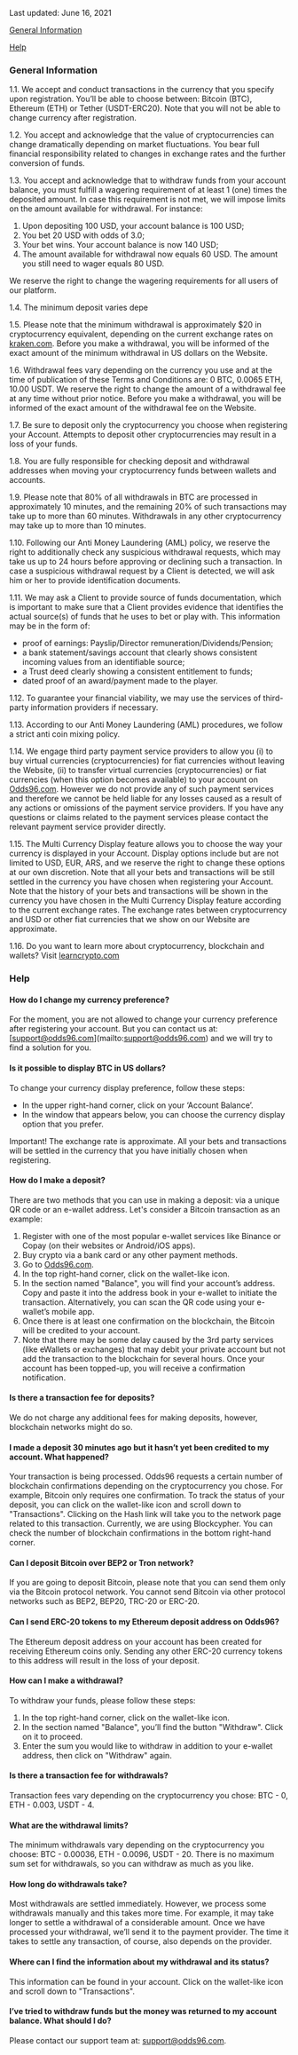 <Version>Last updated: June 16, 2021</Version>

[General Information](#general-information)

[Help](#help)

### General Information

1.1. We accept and conduct transactions in the currency that you specify upon registration. You’ll be able to choose between: Bitcoin (BTC), Ethereum (ETH) or Tether (USDT-ERC20). Note that you will not be able to change currency after registration.

1.2. You accept and acknowledge that the value of cryptocurrencies can change dramatically depending on market fluctuations. You bear full financial responsibility related to changes in exchange rates and the further conversion of funds.

1.3. You accept and acknowledge that to withdraw funds from your account balance, you must fulfill a wagering requirement of at least 1 (one) times the deposited amount. In case this requirement is not met, we will impose limits on the amount available for withdrawal. For instance:

1. Upon depositing 100 USD, your account balance is 100 USD;
2. You bet 20 USD with odds of 3.0;
3. Your bet wins. Your account balance is now 140 USD;
4. The amount available for withdrawal now equals 60 USD. The amount you still need to wager equals 80 USD.

We reserve the right to change the wagering requirements for all users of our platform.

1.4. The minimum deposit varies depe

1.5. Please note that the minimum withdrawal is approximately $20 in cryptocurrency equivalent, depending on the current exchange rates on [kraken.com](https://www.kraken.com/). Before you make a withdrawal, you will be informed of the exact amount of the minimum withdrawal in US dollars on the Website.

1.6. Withdrawal fees vary depending on the currency you use and at the time of publication of these Terms and Conditions are: 0 BTC, 0.0065 ETH, 10.00 USDT. We reserve the right to change the amount of a withdrawal fee at any time without prior notice. Before you make a withdrawal, you will be informed of the exact amount of the withdrawal fee on the Website.

1.7. Be sure to deposit only the cryptocurrency you choose when registering your Account. Attempts to deposit other cryptocurrencies may result in a loss of your funds.

1.8. You are fully responsible for checking deposit and withdrawal addresses when moving your cryptocurrency funds between wallets and accounts.

1.9. Please note that 80% of all withdrawals in BTC are processed in approximately 10 minutes, and the remaining 20% of such transactions may take up to more than 60 minutes. Withdrawals in any other cryptocurrency may take up to more than 10 minutes.

1.10. Following our Anti Money Laundering (AML) policy, we reserve the right to additionally check any suspicious withdrawal requests, which may take us up to 24 hours before approving or declining such a transaction. In case a suspicious withdrawal request by a Client is detected, we will ask him or her to provide identification documents.

1.11. We may ask a Client to provide source of funds documentation, which is important to make sure that a Client provides evidence that identifies the actual source(s) of funds that he uses to bet or play with.
This information may be in the form of:

- proof of earnings: Payslip/Director remuneration/Dividends/Pension;
- a bank statement/savings account that clearly shows consistent incoming values from an identifiable source;
- a Trust deed clearly showing a consistent entitlement to funds;
- dated proof of an award/payment made to the player.

1.12. To guarantee your financial viability, we may use the services of third-party information providers if necessary.

1.13. According to our Anti Money Laundering (AML) procedures, we follow a strict anti coin mixing policy.

1.14. We engage third party payment service providers to allow you (i) to buy virtual currencies (cryptocurrencies) for fiat currencies without leaving the Website, (ii) to transfer virtual currencies (cryptocurrencies) or fiat currencies (when this option becomes available) to your account on [Odds96.com](http://odds96.com). However we do not provide any of such payment services and therefore we cannot be held liable for any losses caused as a result of any actions or omissions of the payment service providers. If you have any questions or claims related to the payment services please contact the relevant payment service provider directly.

1.15. The Multi Currency Display feature allows you to choose the way your currency is displayed in your Account. Display options include but are not limited to USD, EUR, ARS, and we reserve the right to change these options at our own discretion. Note that all your bets and transactions will be still settled in the currency you have chosen when registering your Account. Note that the history of your bets and transactions will be shown in the currency you have chosen in the Multi Currency Display feature according to the current exchange rates. The exchange rates between cryptocurrency and USD or other fiat currencies that we show on our Website are approximate.

1.16. Do you want to learn more about cryptocurrency, blockchain and wallets? Visit [learncrypto.com](<[https://learncrypto.com/knowledge-base](https://learncrypto.com/knowledge-base)>)

### Help

#### How do I change my currency preference?

For the moment, you are not allowed to change your currency preference after registering your account. But you can contact us at: [[support@odds96.com](mailto:support@odds96.com)](mailto:support@odds96.com) and we will try to find a solution for you.

#### Is it possible to display BTC in US dollars?

To change your currency display preference, follow these steps:

- In the upper right-hand corner, click on your ‘Account Balance’.
- In the window that appears below, you can choose the currency display option that you prefer.

Important! The exchange rate is approximate. All your bets and transactions will be settled in the currency that you have initially chosen when registering.

#### How do I make a deposit?

There are two methods that you can use in making a deposit: via a unique QR code or an e-wallet address. Let's consider a Bitcoin transaction as an example:

1.  Register with one of the most popular e-wallet services like Binance or Copay (on their websites or Android/iOS apps).
2.  Buy crypto via a bank card or any other payment methods.
3.  Go to [Odds96.com](http://odds96.com).
4.  In the top right-hand corner, click on the wallet-like icon.
5.  In the section named "Balance", you will find your account’s address. Copy and paste it into the address book in your e-wallet to initiate the transaction. Alternatively, you can scan the QR code using your e-wallet’s mobile app.
6.  Once there is at least one confirmation on the blockchain, the Bitcoin will be credited to your account.
7.  Note that there may be some delay caused by the 3rd party services (like eWallets or exchanges) that may debit your private account but not add the transaction to the blockchain for several hours. Once your account has been topped-up, you will receive a confirmation notification.

#### Is there a transaction fee for deposits?

We do not charge any additional fees for making deposits, however, blockchain networks might do so.

#### I made a deposit 30 minutes ago but it hasn’t yet been credited to my account. What happened?

Your transaction is being processed. Odds96 requests a certain number of blockchain confirmations depending on the cryptocurrency you chose. For example, Bitcoin only requires one confirmation. To track the status of your deposit, you can click on the wallet-like icon and scroll down to "Transactions". Clicking on the Hash link will take you to the network page related to this transaction. Currently, we are using Blockcypher. You can check the number of blockchain confirmations in the bottom right-hand corner.

#### Can I deposit Bitcoin over BEP2 or Tron network?

If you are going to deposit Bitcoin, please note that you can send them only via the Bitcoin protocol network. You cannot send Bitcoin via other protocol networks such as BEP2, BEP20, TRC-20 or ERC-20.

#### Can I send ERC-20 tokens to my Ethereum deposit address on Odds96?

The Ethereum deposit address on your account has been created for receiving Ethereum coins only. Sending any other ERC-20 currency tokens to this address will result in the loss of your deposit.

#### How can I make a withdrawal?

To withdraw your funds, please follow these steps:

1. In the top right-hand corner, click on the wallet-like icon.
2. In the section named "Balance", you’ll find the button "Withdraw". Click on it to proceed.
3. Enter the sum you would like to withdraw in addition to your e-wallet address, then click on "Withdraw" again.

#### Is there a transaction fee for withdrawals?

Transaction fees vary depending on the cryptocurrency you chose: BTC - 0, ETH - 0.003, USDT - 4.

#### What are the withdrawal limits?

The minimum withdrawals vary depending on the cryptocurrency you choose: BTC - 0.00036, ETH - 0.0096, USDT - 20. There is no maximum sum set for withdrawals, so you can withdraw as much as you like.

#### How long do withdrawals take?

Most withdrawals are settled immediately. However, we process some withdrawals manually and this takes more time. For example, it may take longer to settle a withdrawal of a considerable amount. Once we have processed your withdrawal, we’ll send it to the payment provider. The time it takes to settle any transaction, of course, also depends on the provider.

#### Where can I find the information about my withdrawal and its status?

This information can be found in your account. Click on the wallet-like icon and scroll down to "Transactions".

#### I’ve tried to withdraw funds but the money was returned to my account balance. What should I do?

Please contact our support team at: [support@odds96.com](mailto:support@odds96.com).
<!--stackedit_data:
eyJoaXN0b3J5IjpbNDg0Mjk3MDE0XX0=
-->